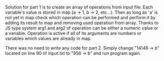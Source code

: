Solution for part 1 is to create an array of operations from input file.
Each variable's value is stored in map (a -> 1, b -> 2, etc...). Then as long as 'a' is not yet in map check which operation can be performed
and perform it by adding its result to map and removing used operation from array.
Thanks to JS type system arg1 and arg2 of operation can be either a numeric value or a variable.
Operation is active if all of its arguments are numbers or variables which values are already in map.

There was no need to write any code for part 2. Simply change "14146 -> b" located on line 90 of input.txt to "956 -> b" and run program again.